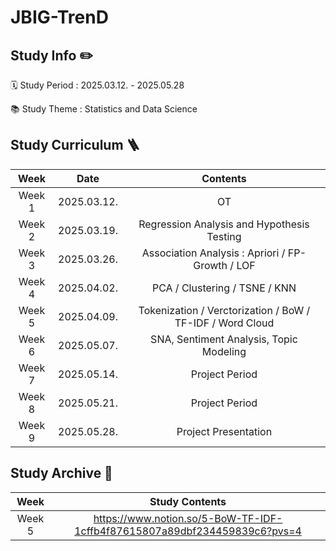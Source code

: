 # JBIG-TrenD

## Study Info ✏️

🗓 Study Period : 2025.03.12. - 2025.05.28

📚 Study Theme : Statistics and Data Science

## Study Curriculum 🪜

| Week | Date | Contents |
|:--:|:--:|:--:|
| Week 1 | 2025.03.12. | OT |
| Week 2 | 2025.03.19. | Regression Analysis and Hypothesis Testing |
| Week 3 | 2025.03.26. | Association Analysis : Apriori / FP-Growth / LOF |
| Week 4 | 2025.04.02. | PCA / Clustering / TSNE / KNN |
| Week 5 | 2025.04.09. | Tokenization / Verctorization / BoW / TF-IDF / Word Cloud |
| Week 6 | 2025.05.07. | SNA, Sentiment Analysis, Topic Modeling |
| Week 7 | 2025.05.14. | Project Period |
| Week 8 | 2025.05.21. | Project Period |
| Week 9 | 2025.05.28. | Project Presentation |

## Study Archive 🫙

| Week | Study Contents |
|:----:|:----:|
| Week 5 | https://www.notion.so/5-BoW-TF-IDF-1cffb4f87615807a89dbf234459839c6?pvs=4 |

